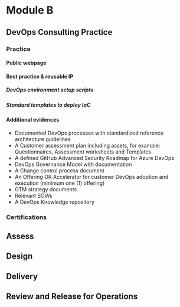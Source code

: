 # Module B

## DevOps Consulting Practice

### Practice

#### Public webpage

#### Best practice & reusable IP

##### DevOps environment setup scripts

##### Standard templates to deploy IaC

#### Additional evidences

* Documented DevOps processes with standardized reference architecture guidelines 
* A Customer assessment plan including assets, for example: Questionnaires, Assessment 
worksheets and Templates 
* A defined GitHub Advanced Security Roadmap for Azure DevOps 
* DevOps Governance Model with documentation 
* A Change control process document 
* An Offering OR Accelerator for customer DevOps adoption and execution (minimum one 
(1) offering) 
* GTM strategy documents 
* Relevant SOWs 
* A DevOps Knowledge repository 

### Certifications

## Assess

## Design

## Delivery

## Review and Release for Operations

